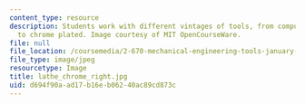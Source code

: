```yaml
---
content_type: resource
description: Students work with different vintages of tools, from computer controlled
  to chrome plated. Image courtesy of MIT OpenCourseWare.
file: null
file_location: /coursemedia/2-670-mechanical-engineering-tools-january-iap-2004/d694f90aad17b16eb06240ac89cd873c_lathe_chrome_right.jpg
file_type: image/jpeg
resourcetype: Image
title: lathe_chrome_right.jpg
uid: d694f90a-ad17-b16e-b062-40ac89cd873c
---
```

